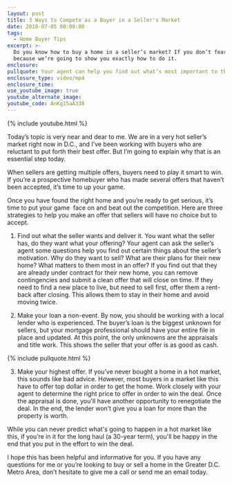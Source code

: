 ```yaml
---
layout: post
title: 3 Ways to Compete as a Buyer in a Seller's Market
date: 2018-07-05 00:00:00
tags:
  - Home Buyer Tips
excerpt: >-
  Do you know how to buy a home in a seller’s market? If you don’t fear not
  because we’re going to show you exactly how to do it.
enclosure:
pullquote: Your agent can help you find out what’s most important to the seller.
enclosure_type: video/mp4
enclosure_time:
use_youtube_image: true
youtube_alternate_image:
youtube_code: AnKg15aA338
---
```


{% include youtube.html %}

Today’s topic is very near and dear to me. We are in a very hot seller’s market right now in D.C., and I’ve been working with buyers who are reluctant to put forth their best offer. But I’m going to explain why that is an essential step today.

When sellers are getting multiple offers, buyers need to play it smart to win. If you’re a prospective homebuyer who has made several offers that haven’t been accepted, it’s time to up your game.

Once you have found the right home and you’re ready to get serious, it’s time to put your game &nbsp;face on and beat out the competition. Here are three strategies to help you make an offer that sellers will have no choice but to accept.

1. Find out what the seller wants and deliver it. You want what the seller has, do they want what your offering? Your agent can ask the seller’s agent some questions help you find out certain things about the seller’s motivation. Why do they want to sell? What are their plans for their new home? What matters to them most in an offer? If you find out that they are already under contract for their new home, you can remove contingencies and submit a clean offer that will close on time. If they need to find a new place to live, but need to sell first, offer them a rent-back after closing. This allows them to stay in their home and avoid moving twice.

2. Make your loan a non-event. By now, you should be working with a local lender who is experienced. The buyer’s loan is the biggest unknown for sellers, but your mortgage professional should have your entire file in place and updated. At this point, the only unknowns are the appraisals and title work. This shows the seller that your offer is as good as cash.

{% include pullquote.html %}

3. Make your highest offer. If you’ve never bought a home in a hot market, this sounds like bad advice. However, most buyers in a market like this have to offer top dollar in order to get the home. Work closely with your agent to determine the right price to offer in order to win the deal. Once the appraisal is done, you'll have another opportunity to renegotiate the deal. In the end, the lender won’t give you a loan for more than the property is worth.

While you can never predict what's going to happen in a hot market like this, if you’re in it for the long haul (a 30-year term), you'll be happy in the end that you put in the effort to win the deal.

I hope this has been helpful and informative for you. If you have any questions for me or you’re looking to buy or sell a home in the Greater D.C. Metro Area, don’t hesitate to give me a call or send me an email today.

&nbsp;